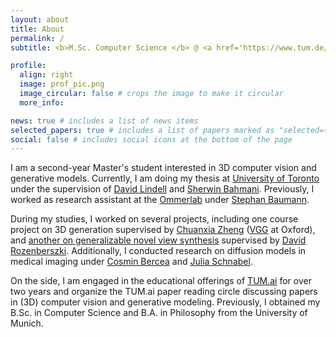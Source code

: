 ```yaml
---
layout: about
title: About
permalink: /
subtitle: <b>M.Sc. Computer Science </b> @ <a href='https://www.tum.de/en/'>TUM</a>

profile:
  align: right
  image: prof_pic.png
  image_circular: false # crops the image to make it circular
  more_info: 

news: true # includes a list of news items
selected_papers: true # includes a list of papers marked as "selected={true}"
social: false # includes social icons at the bottom of the page
---
```


I am a second-year Master's student interested in 3D computer vision and generative models. Currently, I am doing my thesis at [University of Toronto](https://www.utoronto.ca/) under the supervision of [David Lindell](https://davidlindell.com/) and [Sherwin Bahmani](https://sherwinbahmani.github.io/). Previously, I worked as research assistant at the [Ommerlab](https://ommer-lab.com/) under [Stephan Baumann](https://stefan-baumann.eu/).

During my studies, I worked on several projects, including one course project on 3D generation supervised by [Chuanxia Zheng](https://chuanxiaz.com/) ([VGG](https://www.robots.ox.ac.uk/~vgg/) at Oxford), and [another on generalizable novel view synthesis](/projects/) supervised by [David Rozenberszki](https://rozdavid.github.io/). Additionally, I conducted research on diffusion models in medical imaging under [Cosmin Bercea](https://cosmin-bercea.com/) and [Julia Schnabel](https://www.professoren.tum.de/en/schnabel-julia).

On the side, I am engaged in the educational offerings of [TUM.ai](https://tum-ai.com/) for over two years and organize the TUM.ai paper reading circle discussing papers in (3D) computer vision and generative modeling. Previously, I obtained my B.Sc. in Computer Science and B.A. in Philosophy from the University of Munich.